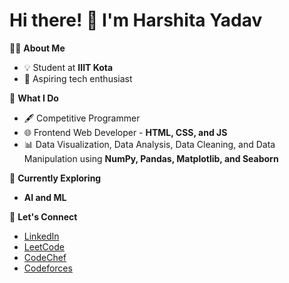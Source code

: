 # Hi there! 👋 I'm Harshita Yadav

👩‍💻 **About Me**  
- 💡 Student at **IIIT Kota**
- 🌟 Aspiring tech enthusiast

🚀 **What I Do**  
- 🖋️ Competitive Programmer  
- 🌐 Frontend Web Developer - **HTML, CSS, and JS**  
- 📊 Data Visualization, Data Analysis, Data Cleaning, and Data Manipulation using **NumPy, Pandas, Matplotlib, and Seaborn**  

🌱 **Currently Exploring**  
- **AI and ML**  

🔗 **Let's Connect**  
- [LinkedIn](https://www.linkedin.com/in/harshita-yadav-6b287b296/)
- [LeetCode](https://leetcode.com/hersheyys/)
- [CodeChef](https://www.codechef.com/users/harshitaydv)  
- [Codeforces](https://codeforces.com/profile/harshitayadavv211)  

  

